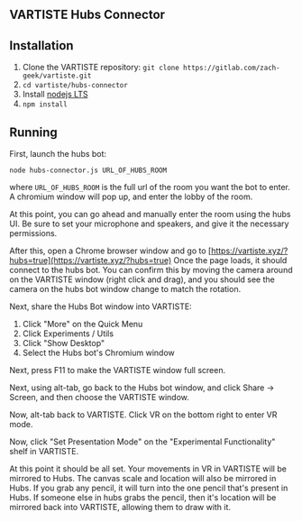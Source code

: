 VARTISTE Hubs Connector
-----------------------

## Installation

 1. Clone the VARTISTE repository: `git clone https://gitlab.com/zach-geek/vartiste.git`
 2. `cd vartiste/hubs-connector`
 3. Install [nodejs LTS](https://nodejs.org/en/)
 4. `npm install`

## Running

First, launch the hubs bot:

```
node hubs-connector.js URL_OF_HUBS_ROOM
```

where `URL_OF_HUBS_ROOM` is the full url of the room you want the bot to enter.
A chromium window will pop up, and enter the lobby of the room.

At this point, you can go ahead and manually enter the room using the hubs UI.
Be sure to set your microphone and speakers, and give it the necessary permissions.

After this, open a Chrome browser window and go to [https://vartiste.xyz/?hubs=true](https://vartiste.xyz/?hubs=true)
Once the page loads, it should connect to the hubs bot. You can confirm this by
moving the camera around on the VARTISTE window (right click and drag), and you
should see the camera on the hubs bot window change to match the rotation.

Next, share the Hubs Bot window into VARTISTE:

  1. Click "More" on the Quick Menu
  2. Click Experiments / Utils
  3. Click "Show Desktop"
  4. Select the Hubs bot's Chromium window

Next, press F11 to make the VARTISTE window full screen.

Next, using alt-tab, go back to the Hubs bot window, and click Share -> Screen,
and then choose the VARTISTE window.

Now, alt-tab back to VARTISTE. Click VR on the bottom right to enter VR mode.

Now, click "Set Presentation Mode" on the "Experimental Functionality" shelf in
VARTISTE.

At this point it should be all set. Your movements in VR in VARTISTE will be
mirrored to Hubs. The canvas scale and location will also be mirrored in Hubs.
If you grab any pencil, it will turn into the one pencil  that's present in
Hubs. If someone else in hubs grabs the pencil, then it's location will be
mirrored back into VARTISTE, allowing them to draw with it.
